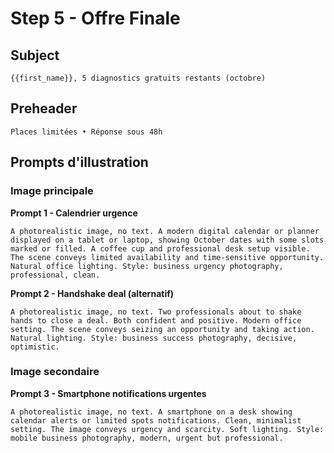 # Step 5 - Offre Finale

## Subject
```
{{first_name}}, 5 diagnostics gratuits restants (octobre)
```

## Preheader
```
Places limitées • Réponse sous 48h
```

## Prompts d'illustration

### Image principale

**Prompt 1 - Calendrier urgence**
```
A photorealistic image, no text. A modern digital calendar or planner displayed on a tablet or laptop, showing October dates with some slots marked or filled. A coffee cup and professional desk setup visible. The scene conveys limited availability and time-sensitive opportunity. Natural office lighting. Style: business urgency photography, professional, clean.
```

**Prompt 2 - Handshake deal (alternatif)**
```
A photorealistic image, no text. Two professionals about to shake hands to close a deal. Both confident and positive. Modern office setting. The scene conveys seizing an opportunity and taking action. Natural lighting. Style: business success photography, decisive, optimistic.
```

### Image secondaire

**Prompt 3 - Smartphone notifications urgentes**
```
A photorealistic image, no text. A smartphone on a desk showing calendar alerts or limited spots notifications. Clean, minimalist setting. The image conveys urgency and scarcity. Soft lighting. Style: mobile business photography, modern, urgent but professional.
```

